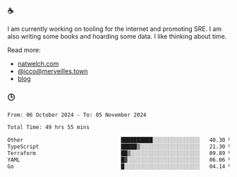 ### ☕

I am currently working on tooling for the internet and promoting SRE. I am also writing some books and hoarding some data. I like thinking about time. 

Read more:

 - [natwelch.com](https://natwelch.com)
 - [@icco@merveilles.town](https://merveilles.town/@icco)
 - [blog](https://writing.natwelch.com)

### 🕒

<!--START_SECTION:waka-->

```txt
From: 06 October 2024 - To: 05 November 2024

Total Time: 49 hrs 55 mins

Other                               ██████████░░░░░░░░░░░░░░░   40.30 %
TypeScript                          █████▒░░░░░░░░░░░░░░░░░░░   21.30 %
Terraform                           ██▒░░░░░░░░░░░░░░░░░░░░░░   09.89 %
YAML                                █▓░░░░░░░░░░░░░░░░░░░░░░░   06.06 %
Go                                  █░░░░░░░░░░░░░░░░░░░░░░░░   04.14 %
```

<!--END_SECTION:waka-->
